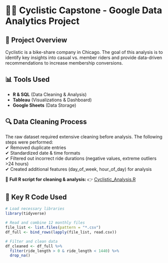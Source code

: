# 🚴‍♂️ Cyclistic Capstone - Google Data Analytics Project  

## 📌 Project Overview  
Cyclistic is a bike-share company in Chicago. The goal of this analysis is to identify key insights into casual vs. member riders and provide data-driven recommendations to increase membership conversions.  

## 📊 Tools Used  
- **R & SQL** (Data Cleaning & Analysis)  
- **Tableau** (Visualizations & Dashboard)  
- **Google Sheets** (Data Storage)  

## 🔍 Data Cleaning Process  
The raw dataset required extensive cleaning before analysis. The following steps were performed:  
✔ Removed duplicate entries  
✔ Standardized date & time formats  
✔ Filtered out incorrect ride durations (negative values, extreme outliers >24 hours)  
✔ Created additional features (day_of_week, hour_of_day) for analysis  

📌 **Full R script for cleaning & analysis:** 👉 [Cyclistic_Analysis.R](./Cyclistic_Analysis.R)  

## 🚀 Key R Code Used  
```r
# Load necessary libraries
library(tidyverse)

# Read and combine 12 monthly files
file_list <- list.files(pattern = "*.csv")
df_full <- bind_rows(lapply(file_list, read.csv))

# Filter and clean data
df_cleaned <- df_full %>%
  filter(ride_length > 0 & ride_length < 1440) %>% 
  drop_na()
